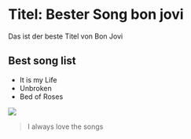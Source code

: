 # Titel: Bester Song bon jovi
Das ist der beste Titel von Bon Jovi
## Best song list
* It is my Life
* Unbroken
* Bed of Roses

<img src="https://web.de/magazine/unterhaltung/thema/jon-bon-jovi"/>





> I always love the songs

